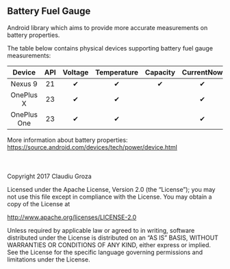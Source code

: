 ## Battery Fuel Gauge

Android library which aims to provide more accurate measurements on battery properties.  

The table below contains physical devices supporting battery fuel gauge measurements:

| Device                  | API | Voltage  | Temperature | Capacity    | CurrentNow  | CurrentAverage | ChargeCounter | EnergyCounter |
|:-----------------------:|:---:|:--------:|:-----------:|:-----------:|:-----------:|:--------------:|:-------------:|:-------------:|
| Nexus 9                 | 21  | ✔        | ✔           | ✔           | ✔            | ✔             | ✔             | ✔             |
| OnePlus X               | 23  | ✔        | ✔           |             | ✔            |               |               |               |
| OnePlus One             | 23  | ✔        | ✔           |             | ✔            |               |               |               |

More information about battery properties:  
https://source.android.com/devices/tech/power/device.html 
<br />
<br />
<br />
<br />
Copyright 2017 Claudiu Groza  

Licensed under the Apache License, Version 2.0 (the “License”); you may not use this file except in compliance with the License. You may obtain a copy of the License at

http://www.apache.org/licenses/LICENSE-2.0  

Unless required by applicable law or agreed to in writing, software distributed under the License is distributed on an “AS IS” BASIS, WITHOUT WARRANTIES OR CONDITIONS OF ANY KIND, either express or implied. See the License for the specific language governing permissions and limitations under the License.
